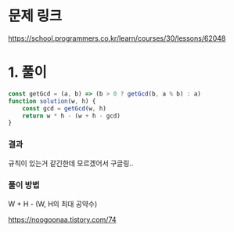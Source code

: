 # 문제 링크

https://school.programmers.co.kr/learn/courses/30/lessons/62048

# 1. 풀이

```jsx
const getGcd = (a, b) => (b > 0 ? getGcd(b, a % b) : a)
function solution(w, h) {
	const gcd = getGcd(w, h)
	return w * h - (w + h - gcd)
}
```

### 결과

규칙이 있는거 같긴한데 모르겠어서 구글링..

### 풀이 방법

W + H - (W, H의 최대 공약수)

https://noogoonaa.tistory.com/74
